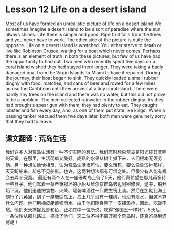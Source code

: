 # Lesson 12 Life on a desert island

Most of us have formed an unrealistic picture of life on a desert island.We sometimes imagine a desert island to be a sort of paradise where the sun always shines. Life
there is simple and good. Ripe fruit falls from the trees and you never have to work. The other side of the picture is quite the opposite. Life on a desert island is wretched. You either starve to death or live like Robinson Crusoe, waiting for a boat which never comes. Perhaps there is an element of truth in both these pictures, but few of us have had the opportunity to find out.
Two men who recently spent five days on a coral island wished they had stayed there longer. They were taking a badly damaged boat from the Virgin Islands to Miami to have it repaired. During the journey, their boat began to sink. They quickly loaded a small rubber dinghy with food, matches, and cans of beer and rowed for a few miles across the Caribbean until they arrived at a tiny coral island. There were hardly any trees on the island and there was no water, but this did not prove to be a problem. The men collected rainwater in the rubber dinghy. As they had brought a spear gun with them, they had plenty to eat. They caught lobster and fish every day, and, as one of them put it'ate like kings'. When a passing tanker rescued them five days later, both men were genuinely sorry that they had to leave.

## 课文翻译：荒岛生活

我们许多人对荒岛生活有一种不切实际的想法。我们有时想象荒岛是阳光终日普照的天堂。在那里，生活简单又美好。成熟的水果从树上掉下来，人们根本无须劳动。另一种想法恰恰相反，认为荒岛生活很可怕，要么饿死，要么像鲁滨孙那样，天天盼船来，却总不见船影。也许，这两种想法都有可信之处。但很少有人能有机会去弄个究竟。
最近有两个人在一座珊瑚岛上待了5天，他们真希望在那儿再多待一些日子。他们驾着一条严重损坏的小船从维尔京群岛去迈阿密修理。途中，船开始下沉，他们迅速把食物、火柴、罐装啤酒往一只救生筏上装。然后在加勒比海上划行了几英里，到了一座珊瑚岛上。岛上几乎没有一棵树，也没有淡水，但这不算什么问题。他们用橡皮艇蓄积雨水。由于他们随身带了一支捕鱼枪，因此，吃饭不愁。他们天天捕捉龙虾和鱼，正如其中一位所说，吃得“像国王一样好”。5天后，一条油轮从那儿路过，搭救了他们。这二位不得不离开那个荒岛时，还真的感到遗憾呢！
